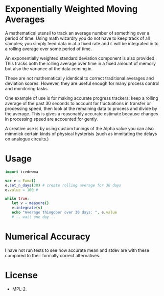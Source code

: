 # Exponentially Weighted Moving Averages

A mathematical utensil to track an average number of something over a period of time.
Using math wizardry you do not have to keep track of all samples;
you simply feed data in at a fixed rate and it will be integrated in to a rolling average over some period of time.

An exponentially weighted standard deviation component is also provided.
This tracks both the rolling average over time in a fixed amount of memory but also the variance of the data coming in.

These are not mathematically identical to correct traditional averages and deviation scores.
However,
they are useful enough for many process control and monitoring tasks.

One example of use is for making accurate progress trackers:
keep a rolling average of the past 30 seconds to account for fluctuations in transfer or processing speed,
then look at the remaining data to process and divide by the average.
This is gives a reasonably accurate estimate because changes in processing speed are accounted for gently.

A creative use is by using custom tunings of the Alpha value you can also mimmick certain kinds of physical hysterisis (such as immitating the delays on analogue circuits.)

# Usage

```nim
import icedewma

var e = Ewma()
e.set_n_days(30) # create rolling average for 30 days
e.value = 100 #

while true:
   let v = measure()
   e.integrate(v)
   echo "Average thingdoer over 30 days: ", e.value
   # .. wait one day ..
```

# Numerical Accuracy

I have not run tests to see how accurate mean and stdev are with these compared to their formally correct alternatives.

# License

- MPL-2.

